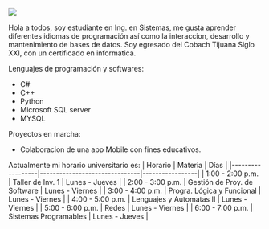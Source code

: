 ![](https://images.cooltext.com/5582467.png)


Hola a todos, soy estudiante en Ing. en Sistemas, me gusta aprender diferentes idiomas de programación
así como la interaccion, desarrollo y mantenimiento de bases de datos. Soy egresado del Cobach
Tijuana Siglo XXI, con un certificado en informatica.

Lenguajes de programación y softwares:
- C#
- C++
- Python
- Microsoft SQL server
- MYSQL

Proyectos en marcha:
- Colaboracion de una app Mobile con fines educativos.

Actualmente mi horario universitario es:
| Horario          | Materia                       | Días            |
|------------------|-------------------------------|-----------------|
| 1:00 - 2:00 p.m. | Taller de Inv. 1              | Lunes - Jueves  |
| 2:00 - 3:00 p.m. | Gestión de Proy.  de Software | Lunes - Viernes |
| 3:00 - 4:00 p.m. | Progra. Lógica y Funcional    | Lunes - Viernes |
| 4:00 - 5:00 p.m. | Lenguajes y Automatas II      | Lunes - Viernes |
| 5:00 - 6:00 p.m. | Redes                         | Lunes - Viernes |
| 6:00 - 7:00 p.m. | Sistemas Programables         | Lunes - Jueves  |

<!--
**SelvinToledo/SelvinToledo** is a ✨ _special_ ✨ repository because its `README.md` (this file) appears on your GitHub profile.

Here are some ideas to get you started:
Hola a todos

